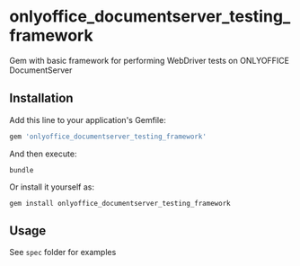 # onlyoffice_documentserver_testing_framework

Gem with basic framework for performing WebDriver 
tests on ONLYOFFICE DocumentServer

## Installation

Add this line to your application's Gemfile:

```ruby
gem 'onlyoffice_documentserver_testing_framework'
```

And then execute:

```shell script
bundle
```

Or install it yourself as:

```shell script
gem install onlyoffice_documentserver_testing_framework
```

## Usage

See `spec` folder for examples
